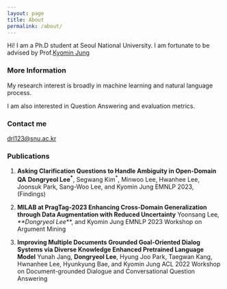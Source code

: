 ```yaml
---
layout: page
title: About
permalink: /about/
---
```


Hi! I am a Ph.D student at Seoul National University. I am fortunate to be advised by Prof.[Kyomin Jung](http://milab.snu.ac.kr/kjung/index.html)

### More Information

My research interest is broadly in machine learning and natural language process. 

I am also interested in Question Answering and evaluation metrics.

### Contact me

[drl123@snu.ac.kr](mailto:drl123@snu.ac.kr)

### Publications

1. **Asking Clarification Questions to Handle Ambiguity in Open-Domain QA**
   **Dongryeol Lee<sup>*</sup>**, Segwang Kim<sup>*</sup>, Minwoo Lee, Hwanhee Lee, Joonsuk Park, Sang-Woo Lee, and Kyomin Jung
   EMNLP 2023, (Findings)



2. **MILAB at PragTag-2023 Enhancing Cross-Domain Generalization through Data Augmentation with Reduced Uncertainty**
   Yoonsang Lee<sup>*</sup>, **Dongryeol Lee<sup>*</sup>**, and Kyomin Jung
   EMNLP 2023 Workshop on Argument Mining





3. **Improving Multiple Documents Grounded Goal-Oriented Dialog Systems via Diverse Knowledge Enhanced Pretrained Language Model**
   Yunah Jang, **Dongryeol Lee**, Hyung Joo Park, Taegwan Kang, Hwnanhee Lee, Hyunkyung Bae, and Kyomin Jung
   ACL 2022 Workshop on Document-grounded Dialogue and Conversational Question Answering
